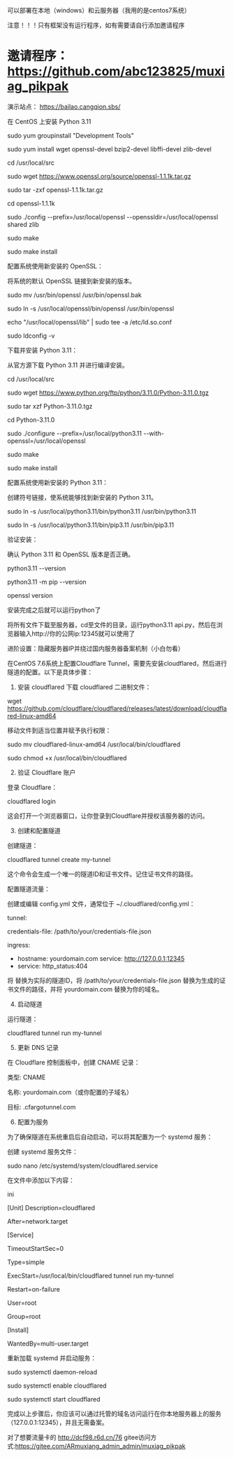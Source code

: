 可以部署在本地（windows）和云服务器（我用的是centos7系统）

注意！！！只有框架没有运行程序，如有需要请自行添加邀请程序
# 邀请程序：https://github.com/abc123825/muxiag_pikpak

演示站点： https://bailao.cangqion.sbs/


在 CentOS 上安装 Python 3.11

sudo yum groupinstall "Development Tools"

sudo yum install wget openssl-devel bzip2-devel libffi-devel zlib-devel

cd /usr/local/src

sudo wget https://www.openssl.org/source/openssl-1.1.1k.tar.gz

sudo tar -zxf openssl-1.1.1k.tar.gz

cd openssl-1.1.1k

sudo ./config --prefix=/usr/local/openssl --openssldir=/usr/local/openssl shared zlib

sudo make

sudo make install

配置系统使用新安装的 OpenSSL：

将系统的默认 OpenSSL 链接到新安装的版本。

sudo mv /usr/bin/openssl /usr/bin/openssl.bak

sudo ln -s /usr/local/openssl/bin/openssl /usr/bin/openssl

echo "/usr/local/openssl/lib" | sudo tee -a /etc/ld.so.conf

sudo ldconfig -v

下载并安装 Python 3.11：

从官方源下载 Python 3.11 并进行编译安装。

cd /usr/local/src

sudo wget https://www.python.org/ftp/python/3.11.0/Python-3.11.0.tgz

sudo tar xzf Python-3.11.0.tgz

cd Python-3.11.0

sudo ./configure --prefix=/usr/local/python3.11 --with-openssl=/usr/local/openssl

sudo make

sudo make install

配置系统使用新安装的 Python 3.11：

创建符号链接，使系统能够找到新安装的 Python 3.11。

sudo ln -s /usr/local/python3.11/bin/python3.11 /usr/bin/python3.11

sudo ln -s /usr/local/python3.11/bin/pip3.11 /usr/bin/pip3.11

验证安装：

确认 Python 3.11 和 OpenSSL 版本是否正确。

python3.11 --version

python3.11 -m pip --version

openssl version

安装完成之后就可以运行python了

将所有文件下载至服务器，cd至文件的目录，运行python3.11 api.py，然后在浏览器输入http://你的公网ip:12345就可以使用了

进阶设置：隐藏服务器IP并绕过国内服务器备案机制（小白勿看）

在CentOS 7.6系统上配置Cloudflare Tunnel，需要先安装cloudflared，然后进行隧道的配置。以下是具体步骤：

1. 安装 cloudflared
下载 cloudflared 二进制文件：

wget https://github.com/cloudflare/cloudflared/releases/latest/download/cloudflared-linux-amd64

移动文件到适当位置并赋予执行权限：

sudo mv cloudflared-linux-amd64 /usr/local/bin/cloudflared

sudo chmod +x /usr/local/bin/cloudflared

2. 验证 Cloudflare 账户

登录 Cloudflare：

cloudflared login

这会打开一个浏览器窗口，让你登录到Cloudflare并授权该服务器的访问。

3. 创建和配置隧道

创建隧道：

cloudflared tunnel create my-tunnel

这个命令会生成一个唯一的隧道ID和证书文件。记住证书文件的路径。

配置隧道流量：

创建或编辑 config.yml 文件，通常位于 ~/.cloudflared/config.yml：

tunnel: <your-tunnel-id>

credentials-file: /path/to/your/credentials-file.json

ingress:
  - hostname: yourdomain.com
    service: http://127.0.0.1:12345
  - service: http_status:404

将 <your-tunnel-id> 替换为实际的隧道ID，将 /path/to/your/credentials-file.json 替换为生成的证书文件的路径，并将 yourdomain.com 替换为你的域名。

4. 启动隧道

运行隧道：

cloudflared tunnel run my-tunnel

5. 更新 DNS 记录

在 Cloudflare 控制面板中，创建 CNAME 记录：

类型: CNAME

名称: yourdomain.com（或你配置的子域名）

目标: <your-tunnel-id>.cfargotunnel.com

6. 配置为服务

为了确保隧道在系统重启后自动启动，可以将其配置为一个 systemd 服务：

创建 systemd 服务文件：


sudo nano /etc/systemd/system/cloudflared.service

在文件中添加以下内容：

ini

[Unit]
Description=cloudflared

After=network.target

[Service]

TimeoutStartSec=0

Type=simple

ExecStart=/usr/local/bin/cloudflared tunnel run my-tunnel

Restart=on-failure

User=root

Group=root

[Install]

WantedBy=multi-user.target

重新加载 systemd 并启动服务：

sudo systemctl daemon-reload

sudo systemctl enable cloudflared

sudo systemctl start cloudflared

完成以上步骤后，你应该可以通过托管的域名访问运行在你本地服务器上的服务（127.0.0.1:12345），并且无需备案。

对了想要流量卡的
http://dcf98.r6d.cn/76
gitee访问方式:https://gitee.com/ARmuxiang_admin_admin/muxiag_pikpak